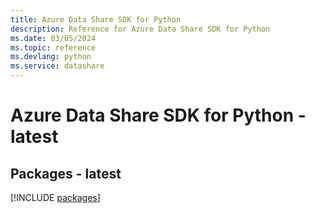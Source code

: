 ```yaml
---
title: Azure Data Share SDK for Python
description: Reference for Azure Data Share SDK for Python
ms.date: 03/05/2024
ms.topic: reference
ms.devlang: python
ms.service: datashare
---
```

# Azure Data Share SDK for Python - latest
## Packages - latest
[!INCLUDE [packages](data-share-index.md)]